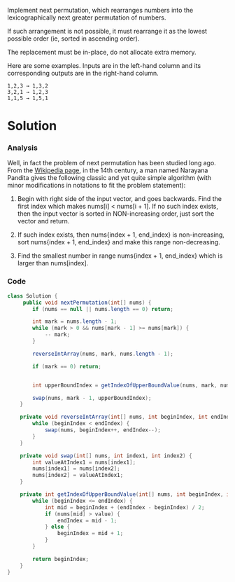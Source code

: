 Implement next permutation, which rearranges numbers into the lexicographically next greater permutation of numbers.

If such arrangement is not possible, it must rearrange it as the lowest possible order (ie, sorted in ascending order).

The replacement must be in-place, do not allocate extra memory.

Here are some examples. Inputs are in the left-hand column and its corresponding outputs are in the right-hand column.
  
```
1,2,3 → 1,3,2
3,2,1 → 1,2,3
1,1,5 → 1,5,1
```

# Solution

### Analysis

Well, in fact the problem of next permutation has been studied long ago. From the [Wikipedia page](https://en.wikipedia.org/wiki/Permutation), in the 14th century, a man named Narayana Pandita gives the following classic and yet quite simple algorithm (with minor modifications in notations to fit the problem statement):

1. Begin with right side of the input vector, and goes backwards. Find the first index which makes nums[i] < nums[i + 1]. If no such index exists, then the input vector is sorted in NON-increasing order, just sort the vector and return.

2.  If such index exists, then nums{index + 1, end_index} is non-increasing, sort nums{index + 1, end_index} and make this range non-decreasing.

3. Find the smallest number in range nums{index + 1, end_index} which is larger than nums[index]. 

                                                                                                  

### Code

```java
class Solution {
     public void nextPermutation(int[] nums) {
        if (nums == null || nums.length == 0) return;

        int mark = nums.length - 1;
        while (mark > 0 && nums[mark - 1] >= nums[mark]) {
            -- mark;
        }

        reverseIntArray(nums, mark, nums.length - 1);

        if (mark == 0) return;


        int upperBoundIndex = getIndexOfUpperBoundValue(nums, mark, nums.length - 1, nums[mark - 1]);

        swap(nums, mark - 1, upperBoundIndex);
    }

    private void reverseIntArray(int[] nums, int beginIndex, int endIndex) {
        while (beginIndex < endIndex) {
            swap(nums, beginIndex++, endIndex--);
        }
    }

    private void swap(int[] nums, int index1, int index2) {
        int valueAtIndex1 = nums[index1];
        nums[index1] = nums[index2];
        nums[index2] = valueAtIndex1;
    }

    private int getIndexOfUpperBoundValue(int[] nums, int beginIndex, int endIndex, int value) {
        while (beginIndex <= endIndex) {
            int mid = beginIndex + (endIndex - beginIndex) / 2;
            if (nums[mid] > value) {
                endIndex = mid - 1;
            } else {
                beginIndex = mid + 1;
            }
        }

        return beginIndex;
    }
}
```
